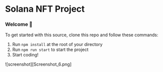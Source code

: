 # Solana NFT Project

### **Welcome 👋**
To get started with this source, clone this repo and follow these commands:

1. Run `npm install` at the root of your directory
2. Run `npm run start` to start the project
3. Start coding!

![screenshot][Screenshot_6.png]